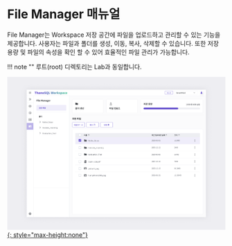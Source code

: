 # **File Manager 매뉴얼**

File Manager는 Workspace 저장 공간에 파일을 업로드하고 관리할 수 있는 기능을 제공합니다. 사용자는 파일과 폴더를 생성, 이동, 복사, 삭제할 수 있습니다. 또한 저장 용량 및 파일의 속성을 확인 할 수 있어 효율적인 파일 관리가 가능합니다.


!!! note ""
    루트(root) 디렉토리는 Lab과 동일합니다.


[![IMAGE](../../../img/getting_started/paas/workspace/fm_img_1.png){: style="max-height:none"}](../../../img/getting_started/paas/workspace/fm_img_1.png)

